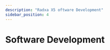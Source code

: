 ```yaml
---
description: "Radxa X5 oftware Development"
sidebar_position: 4
---
```


# Software Development

<DocCardList />
